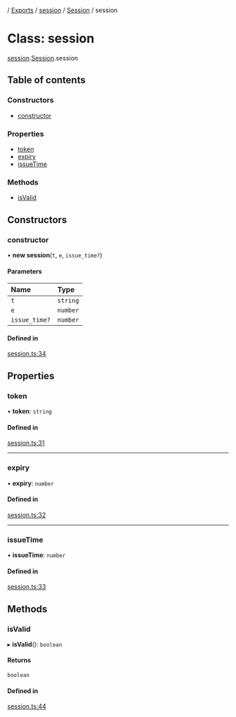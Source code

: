 [](../README.md) / [Exports](../modules.md) / [session](../modules/session.md) / [Session](../modules/session.Session.md) / session

# Class: session

[session](../modules/session.md).[Session](../modules/session.Session.md).session

## Table of contents

### Constructors

- [constructor](session.Session.session.md#constructor)

### Properties

- [token](session.Session.session.md#token)
- [expiry](session.Session.session.md#expiry)
- [issueTime](session.Session.session.md#issuetime)

### Methods

- [isValid](session.Session.session.md#isvalid)

## Constructors

### constructor

• **new session**(`t`, `e`, `issue_time?`)

#### Parameters

| Name | Type |
| :------ | :------ |
| `t` | `string` |
| `e` | `number` |
| `issue_time?` | `number` |

#### Defined in

[session.ts:34](https://github.com/ieigen/eigen_service/blob/1208a86/src/session.ts#L34)

## Properties

### token

• **token**: `string`

#### Defined in

[session.ts:31](https://github.com/ieigen/eigen_service/blob/1208a86/src/session.ts#L31)

___

### expiry

• **expiry**: `number`

#### Defined in

[session.ts:32](https://github.com/ieigen/eigen_service/blob/1208a86/src/session.ts#L32)

___

### issueTime

• **issueTime**: `number`

#### Defined in

[session.ts:33](https://github.com/ieigen/eigen_service/blob/1208a86/src/session.ts#L33)

## Methods

### isValid

▸ **isValid**(): `boolean`

#### Returns

`boolean`

#### Defined in

[session.ts:44](https://github.com/ieigen/eigen_service/blob/1208a86/src/session.ts#L44)
